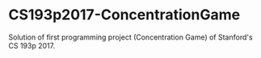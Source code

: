 # CS193p2017-ConcentrationGame
Solution of first programming project (Concentration Game) of Stanford's CS 193p 2017.
